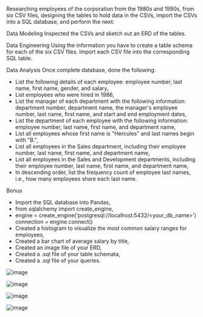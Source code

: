 Researching employees of the corporation from the 1980s and 1990s, from six CSV files, designing the tables to hold data in the CSVs, import the CSVs into a SQL database, and perform the next:

Data Modeling
Inspected the CSVs and sketch out an ERD of the tables. 

Data Engineering
Using the information you have to create a table schema for each of the six CSV files.
Import each CSV file into the corresponding SQL table.

Data Analysis
Once complete database, done the following:

- List the following details of each employee: employee number, last name, first name, gender, and salary,
- List employees who were hired in 1986,
- List the manager of each department with the following information: department number, department name, the manager's employee number, last name, first name, and start and end employment dates,
- List the department of each employee with the following information: employee number, last name, first name, and department name,
- List all employees whose first name is "Hercules" and last names begin with "B.",
- List all employees in the Sales department, including their employee number, last name, first name, and department name,
- List all employees in the Sales and Development departments, including their employee number, last name, first name, and department name,
- In descending order, list the frequency count of employee last names, i.e., how many employees share each last name.

Bonus 

- Import the SQL database into Pandas,
- from sqlalchemy import create_engine,
- engine = create_engine('postgresql://localhost:5432/<your_db_name>')
connection = engine.connect()
- Created a histogram to visualize the most common salary ranges for employees,
- Created a bar chart of average salary by title,
- Created an image file of your ERD,
- Created a .sql file of your table schemata,
- Created a .sql file of your queries.

![image](https://user-images.githubusercontent.com/63757160/109590916-61f37c80-7ad2-11eb-8df0-a5157eec9bf5.png)

![image](https://user-images.githubusercontent.com/63757160/109590763-2bb5fd00-7ad2-11eb-82ec-8a06bad0e3cb.png)

![image](https://user-images.githubusercontent.com/63757160/109590831-45574480-7ad2-11eb-995c-469840003cac.png)

![image](https://user-images.githubusercontent.com/63757160/109591038-759ee300-7ad2-11eb-97ff-a03ab8e9ad41.png)







